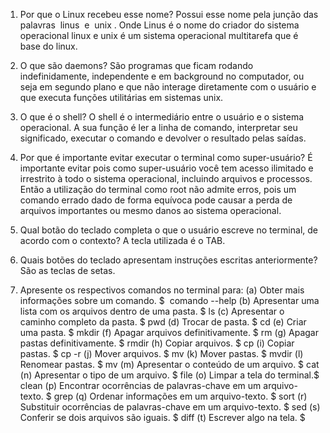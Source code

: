 
1. Por que o Linux recebeu esse nome?
Possui esse nome pela junção das palavras ​ linus ​ e ​ unix​ . Onde Linus é o nome do
criador do sistema operacional linux e unix é um sistema operacional multitarefa que
é base do linux.

2. O que são daemons?
São programas que ficam rodando indefinidamente, independente e em background
no computador, ou seja em segundo plano e que não interage diretamente com o
usuário e que executa funções utilitárias em sistemas unix.

3. O que é o shell?
O shell é o intermediário entre o usuário e o sistema operacional. A sua função é ler
a linha de comando, interpretar seu significado, executar o comando e devolver o
resultado pelas saídas.

4. Por que é importante evitar executar o terminal como super-usuário?
É importante evitar pois como super-usuário você tem acesso ilimitado e irrestrito à
todo o sistema operacional, incluindo arquivos e processos. Então a utilização do
terminal como root não admite erros, pois um comando errado dado de forma
equívoca pode causar a perda de arquivos importantes ou mesmo danos ao sistema
operacional.

5. Qual botão do teclado completa o que o usuário escreve no terminal, de
acordo com o contexto?
A tecla utilizada é o​ TAB.

6. Quais botões do teclado apresentam instruções escritas anteriormente?
São as teclas de setas.

7. Apresente os respectivos comandos no terminal para:
(a) Obter mais informações sobre um comando.
$​ ​ comando --help
(b) Apresentar uma lista com os arquivos dentro de uma pasta.
$ ls
(c) Apresentar o caminho completo da pasta.
$ pwd
(d) Trocar de pasta.
$ cd
(e) Criar uma pasta.
$ mkdir
(f) Apagar arquivos definitivamente.
$ rm
(g) Apagar pastas definitivamente.
$ rmdir
(h) Copiar arquivos.
$ cp
(i) Copiar pastas.
$ ​ ​ cp -r
(j) Mover arquivos.
$ mv
(k) Mover pastas.
$ mvdir
(l) Renomear pastas.
$ mv
(m) Apresentar o conteúdo de um arquivo.
$ cat
(n) Apresentar o tipo de um arquivo.
$ file
(o) Limpar a tela do terminal.$ clean
(p) Encontrar ocorrências de palavras-chave em um arquivo-texto.
$ grep
(q) Ordenar informações em um arquivo-texto.
$ sort
(r) Substituir ocorrências de palavras-chave em um arquivo-texto.
$ sed
(s) Conferir se dois arquivos são iguais.
$ diff
(t) Escrever algo na tela.
$
